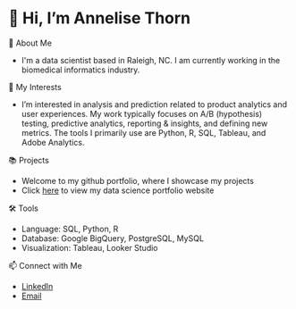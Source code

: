# 👋 Hi, I’m Annelise Thorn

💼 About Me
- I'm a data scientist based in Raleigh, NC. I am currently working in the biomedical informatics industry.

👀 My Interests
- I’m interested in analysis and prediction related to product analytics and user experiences. My work typically focuses on A/B (hypothesis) testing, predictive analytics, reporting & insights, and defining new metrics. The tools I primarily use are Python, R, SQL, Tableau, and Adobe Analytics.

📚 Projects
- Welcome to my github portfolio, where I showcase my projects
- Click [here](annelisethorn.com) to view my data science portfolio website

🛠️ Tools
- Language: SQL, Python, R
- Database: Google BigQuery, PostgreSQL, MySQL
- Visualization: Tableau, Looker Studio

📫 Connect with Me
- [LinkedIn](https://www.linkedin.com/in/annelisethorn/)
- [Email](mailto:anneliset47@gmail.com)
